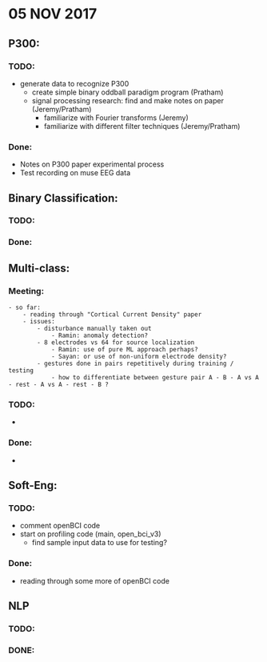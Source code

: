 # 05 NOV 2017

## P300:
### TODO:
- generate data to recognize P300
    - create simple binary oddball paradigm program (Pratham)
    - signal processing research: find and make notes on paper (Jeremy/Pratham)
        - familiarize with Fourier transforms (Jeremy)
        - familiarize with different filter techniques (Jeremy/Pratham)
### Done:
- Notes on P300 paper experimental process
- Test recording on muse EEG data

## Binary Classification:
### TODO:

### Done:


## Multi-class:
### Meeting:
    - so far:
        - reading through "Cortical Current Density" paper
        - issues:
            - disturbance manually taken out
                - Ramin: anomaly detection?
            - 8 electrodes vs 64 for source localization
                - Ramin: use of pure ML approach perhaps?
                - Sayan: or use of non-uniform electrode density?
            - gestures done in pairs repetitively during training / testing
                - how to differentiate between gesture pair A - B - A vs A - rest - A vs A - rest - B ?
### TODO:
-
### Done:
- 

## Soft-Eng:
### TODO:
- comment openBCI code
- start on profiling code (main, open_bci_v3)
    - find sample input data to use for testing?

### Done:
- reading through some more of openBCI code

## NLP
### TODO:

### DONE:
